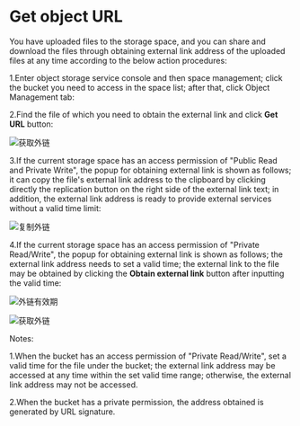 # Get object URL

You have uploaded files to the storage space, and you can share and download the files through obtaining external link address of the uploaded files at any time according to the below action procedures:

1.Enter object storage service console and then space management; click the bucket you need to access in the space list; after that, click Object Management tab:

2.Find the file of which you need to obtain the external link and click **Get URL** button:

![获取外链](https://github.com/jdcloudcom/cn/blob/edit/image/Object-Storage-Service/OSS-047.png)

3.If the current storage space has an access permission of "Public Read and Private Write", the popup for obtaining external link is shown as follows; it can copy the file's external link address to the clipboard by clicking directly the replication button on the right side of the external link text; in addition, the external link address is ready to provide external services without a valid time limit:

![复制外链](https://github.com/jdcloudcom/cn/blob/edit/image/Object-Storage-Service/OSS-048.png)

4.If the current storage space has an access permission of "Private Read/Write", the popup for obtaining external link is shown as follows; the external link address needs to set a valid time; the external link to the file may be obtained by clicking the **Obtain external link** button after inputting the valid time:

![外链有效期](https://github.com/jdcloudcom/cn/blob/edit/image/Object-Storage-Service/OSS-049.png)

![获取外链](https://github.com/jdcloudcom/cn/blob/edit/image/Object-Storage-Service/OSS-050.png)

Notes:

1.When the bucket has an access permission of "Private Read/Write", set a valid time for the file under the bucket; the external link address may be accessed at any time within the set valid time range; otherwise, the external link address may not be accessed.

2.When the bucket has a private permission, the address obtained is generated by URL signature.
